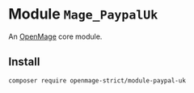 # Module `Mage_PaypalUk`

An [OpenMage][1] core module.

## Install

``` bash
composer require openmage-strict/module-paypal-uk
```

[1]: https://github.com/OpenMage/magento-lts

